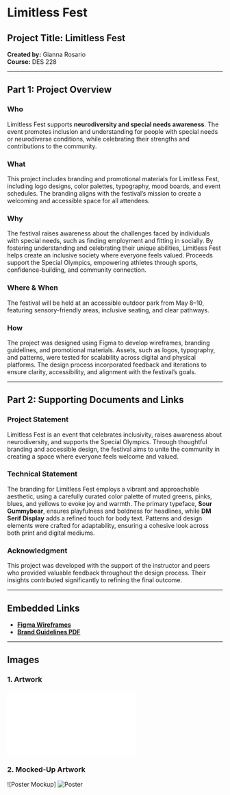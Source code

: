 # Limitless Fest  

## Project Title: Limitless Fest  
**Created by:** Gianna Rosario  
**Course:** DES 228  

---

## Part 1: Project Overview  

### Who  
Limitless Fest supports **neurodiversity and special needs awareness**. The event promotes inclusion and understanding for people with special needs or neurodiverse conditions, while celebrating their strengths and contributions to the community.  

### What  
This project includes branding and promotional materials for Limitless Fest, including logo designs, color palettes, typography, mood boards, and event schedules. The branding aligns with the festival’s mission to create a welcoming and accessible space for all attendees.  

### Why  
The festival raises awareness about the challenges faced by individuals with special needs, such as finding employment and fitting in socially. By fostering understanding and celebrating their unique abilities, Limitless Fest helps create an inclusive society where everyone feels valued. Proceeds support the Special Olympics, empowering athletes through sports, confidence-building, and community connection.  

### Where & When  
The festival will be held at an accessible outdoor park from May 8–10, featuring sensory-friendly areas, inclusive seating, and clear pathways.  

### How  
The project was designed using Figma to develop wireframes, branding guidelines, and promotional materials. Assets, such as logos, typography, and patterns, were tested for scalability across digital and physical platforms. The design process incorporated feedback and iterations to ensure clarity, accessibility, and alignment with the festival’s goals.  

---

## Part 2: Supporting Documents and Links  

### Project Statement  
Limitless Fest is an event that celebrates inclusivity, raises awareness about neurodiversity, and supports the Special Olympics. Through thoughtful branding and accessible design, the festival aims to unite the community in creating a space where everyone feels welcome and valued.  

### Technical Statement  
The branding for Limitless Fest employs a vibrant and approachable aesthetic, using a carefully curated color palette of muted greens, pinks, blues, and yellows to evoke joy and warmth. The primary typeface, **Sour Gummybear**, ensures playfulness and boldness for headlines, while **DM Serif Display** adds a refined touch for body text. Patterns and design elements were crafted for adaptability, ensuring a cohesive look across both print and digital mediums.  

### Acknowledgment  
This project was developed with the support of the instructor and peers who provided valuable feedback throughout the design process. Their insights contributed significantly to refining the final outcome.  

---

## Embedded Links  

- **[Figma Wireframes](https://www.figma.com/design/tPx3IQ1ZgURpaXPQZMg32v/GiannaR-DES228Wireframes?node-id=0-1&node-type=canvas&t=lXxRzA99XegIyeX1-0)**  
- **[Brand Guidelines PDF](file-qR5e6CniPFf3ZVHyuNwKHpMV)**  

---

## Images  

### 1. Artwork  
![Festival Artwork](Rosario-Gianna_PA.pdf)  

### 2. Mocked-Up Artwork  
![Poster Mockup] <img src="img/poster.png" alt="Poster"> 




